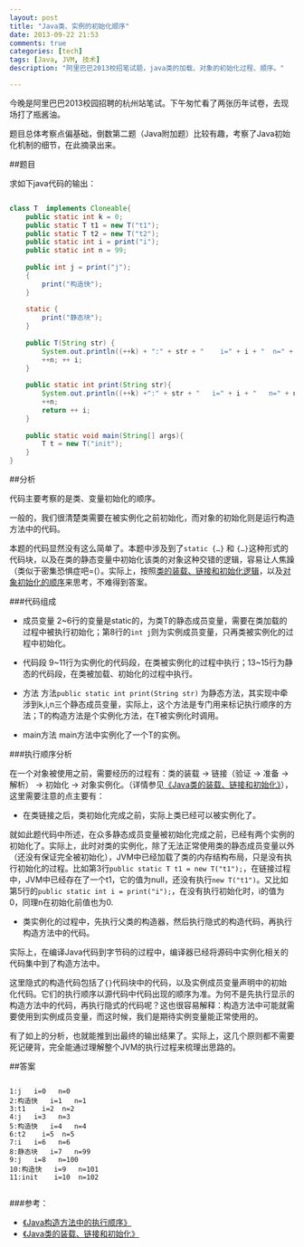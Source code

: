 ```yaml
---
layout: post
title: "Java类、实例的初始化顺序"
date: 2013-09-22 21:53
comments: true
categories: [tech]
tags: [Java, JVM, 技术]
description: "阿里巴巴2013校招笔试题，java类的加载、对象的初始化过程、顺序。"

---
```


今晚是阿里巴巴2013校园招聘的杭州站笔试。下午匆忙看了两张历年试卷，去现场打了瓶酱油。

题目总体考察点偏基础，倒数第二题（Java附加题）比较有趣，考察了Java初始化机制的细节，在此摘录出来。


##题目

求如下java代码的输出：

``` java

class T  implements Cloneable{
	public static int k = 0;
	public static T t1 = new T("t1");
	public static T t2 = new T("t2");
	public static int i = print("i");
	public static int n = 99;
	
	public int j = print("j");
	{
		print("构造快");
	}
	
	static {
		print("静态块");
	}
	
	public T(String str) {
		System.out.println((++k) + ":" + str + "    i=" + i + "  n=" + n);
		++n; ++ i;
	}
	
	public static int print(String str){
		System.out.println((++k) +":" + str + "   i=" + i + "   n=" + n);
		++n;
		return ++ i;
	}
	
	public static void main(String[] args){
		T t = new T("init");
	}
}

```

<!--more-->

##分析

代码主要考察的是类、变量初始化的顺序。

一般的，我们很清楚类需要在被实例化之前初始化，而对象的初始化则是运行构造方法中的代码。

本题的代码显然没有这么简单了。本题中涉及到了`static {…}` 和 `{…}`这种形式的代码块，以及在类的静态变量中初始化该类的对象这种交错的逻辑，容易让人焦躁（类似于密集恐惧症吧=(）。实际上，按照[类的装载、链接和初始化逻辑](http://biaobiaoqi.me/blog/2013/09/08/java-class-loading-linking-and-initialising/)，以及[对象初始化的顺序](http://biaobiaoqi.me/blog/2013/09/08/strange-behavior-using-braces-in-java/)来思考，不难得到答案。


###代码组成


* 成员变量
	2~6行的变量是static的，为类T的静态成员变量，需要在类加载的过程中被执行初始化；第8行的`int j`则为实例成员变量，只再类被实例化的过程中初始化。

* 代码段
	9~11行为实例化的代码段，在类被实例化的过程中执行；13~15行为静态的代码段，在类被加载、初始化的过程中执行。

* 方法
	方法`public static int print(String str)` 为静态方法，其实现中牵涉到k,i,n三个静态成员变量，实际上，这个方法是专门用来标记执行顺序的方法；T的构造方法是个实例化方法，在T被实例化时调用。

* main方法
	main方法中实例化了一个T的实例。

###执行顺序分析

在一个对象被使用之前，需要经历的过程有：类的装载 -> 链接（验证 -> 准备 -> 解析） -> 初始化 -> 对象实例化。（详情参见[《Java类的装载、链接和初始化》](http://biaobiaoqi.me/blog/2013/09/08/java-class-loading-linking-and-initialising/)），这里需要注意的点主要有：

* 在类链接之后，类初始化完成之前，实际上类已经可以被实例化了。
	
就如此题代码中所述，在众多静态成员变量被初始化完成之前，已经有两个实例的初始化了。实际上，此时对类的实例化，除了无法正常使用类的静态成员变量以外（还没有保证完全被初始化），JVM中已经加载了类的内存结构布局，只是没有执行初始化的过程。比如第3行`public static T t1 = new T("t1");`，在链接过程中，JVM中已经存在了一个t1，它的值为null，还没有执行`new T("t1")`。又比如第5行的`public static int i = print("i");`，在没有执行初始化时，i的值为0，同理n在初始化前值也为0.
	
* 类实例化的过程中，先执行父类的构造器，然后执行隐式的构造代码，再执行构造方法中的代码。

实际上，在编译Java代码到字节码的过程中，编译器已经将源码中实例化相关的代码集中到了构造方法中。

这里隐式的构造代码包括了`{}`代码块中的代码，以及实例成员变量声明中的初始化代码。它们的执行顺序以源代码中代码出现的顺序为准。为何不是先执行显示的构造方法中的代码，再执行隐式的代码呢？这也很容易解释：构造方法中可能就需要使用到实例成员变量，而这时候，我们是期待实例变量能正常使用的。

有了如上的分析，也就能推到出最终的输出结果了。实际上，这几个原则都不需要死记硬背，完全能通过理解整个JVM的执行过程来梳理出思路的。


##答案

```

1:j   i=0   n=0
2:构造快   i=1   n=1
3:t1    i=2  n=2
4:j   i=3   n=3
5:构造快   i=4   n=4
6:t2    i=5  n=5
7:i   i=6   n=6
8:静态块   i=7   n=99
9:j   i=8   n=100
10:构造快   i=9   n=101
11:init    i=10  n=102


```

###参考：

* [《Java构造方法中的执行顺序》](http://biaobiaoqi.me/blog/2013/09/08/strange-behavior-using-braces-in-java/)
* [《Java类的装载、链接和初始化》](http://biaobiaoqi.me/blog/2013/09/08/java-class-loading-linking-and-initialising/)
